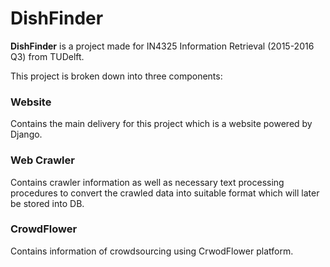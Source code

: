# DishFinder

**DishFinder** is a project made for IN4325 Information Retrieval (2015-2016 Q3) from TUDelft.

This project is broken down into three components:

### Website
Contains the main delivery for this project which is a website powered by Django.

### Web Crawler
Contains crawler information as well as necessary text processing procedures to convert the crawled data into suitable format which will later be stored into DB. 

### CrowdFlower
Contains information of crowdsourcing using CrwodFlower platform.